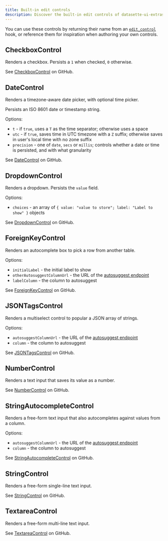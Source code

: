 ```yaml
---
title: Built-in edit controls
description: Discover the built-in edit controls of datasette-ui-extras.
---
```


You can use these controls by returning their name from an [`edit_control`](http://localhost:3000/docs/hooks#edit-control) hook, or reference them for inspiration when authoring your own controls.

## CheckboxControl

Renders a checkbox. Persists a `1` when checked, `0` otherwise.

See [CheckboxControl](https://github.com/cldellow/datasette-ui-extras/blob/main/datasette_ui_extras/static/edit-row/CheckboxControl.js) on GitHub.

## DateControl

Renders a timezone-aware date picker, with optional time picker.

Persists an ISO 8601 date or timestamp string.

Options:

- `t` - if `true`, uses a `T` as the time separator; otherwise uses a space
- `utc` - if `true`, saves time in UTC timezone with a `Z` suffix; otherwise saves in user's local time with no zone suffix
- `precision` - one of `date`, `secs` or `millis`; controls whether a date or time is persisted, and with what granularity

See [DateControl](https://github.com/cldellow/datasette-ui-extras/blob/main/datasette_ui_extras/static/edit-row/DateControl.js) on GitHub.

## DropdownControl

Renders a dropdown. Persists the `value` field.

Options:

- `choices` - an array of `{ value: "value to store"; label: "Label to show" }` objects

See [DropdownControl](https://github.com/cldellow/datasette-ui-extras/blob/main/datasette_ui_extras/static/edit-row/DropdownControl.js) on GitHub.

## ForeignKeyControl

Renders an autocomplete box to pick a row from another table.

Options:

- `initialLabel` - the initial label to show
- `otherAutosuggestColumnUrl` - the URL of the [autosuggest endpoint](http://localhost:3000/docs/endpoints#dux-autosuggest-column)
- `labelColumn` - the column to autosuggest

See [ForeignKeyControl](https://github.com/cldellow/datasette-ui-extras/blob/main/datasette_ui_extras/static/edit-row/ForeignKeyControl.js) on GitHub.

## JSONTagsControl

Renders a multiselect control to popular a JSON array of strings.

Options:

- `autosuggestColumnUrl` - the URL of the [autosuggest endpoint](http://localhost:3000/docs/endpoints#dux-autosuggest-column)
- `column` - the column to autosuggest

See [JSONTagsControl](https://github.com/cldellow/datasette-ui-extras/blob/main/datasette_ui_extras/static/edit-row/JSONTagsControl.js) on GitHub.

## NumberControl

Renders a text input that saves its value as a number.

See [NumberControl](https://github.com/cldellow/datasette-ui-extras/blob/main/datasette_ui_extras/static/edit-row/NumberControl.js) on GitHub.

## StringAutocompleteControl

Renders a free-form text input that also autocompletes against values from a column.

Options:

- `autosuggestColumnUrl` - the URL of the [autosuggest endpoint](http://localhost:3000/docs/endpoints#dux-autosuggest-column)
- `column` - the column to autosuggest

See [StringAutocompleteControl](https://github.com/cldellow/datasette-ui-extras/blob/main/datasette_ui_extras/static/edit-row/StringAutocompleteControl.js) on GitHub.

## StringControl

Renders a free-form single-line text input.

See [StringControl](https://github.com/cldellow/datasette-ui-extras/blob/main/datasette_ui_extras/static/edit-row/StringControl.js) on GitHub.

## TextareaControl

Renders a free-form multi-line text input.

See [TextareaControl](https://github.com/cldellow/datasette-ui-extras/blob/main/datasette_ui_extras/static/edit-row/TextareaControl.js) on GitHub.
